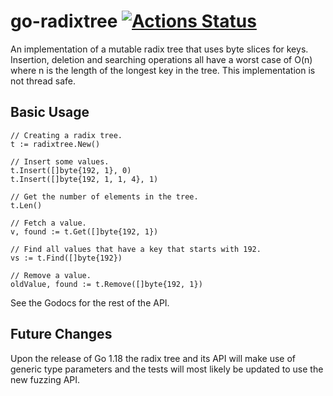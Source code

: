 # go-radixtree [![Actions Status](https://github.com/jhm/go-radixtree/workflows/Main/badge.svg)](https://github.com/jhm/go-radixtree/actions)

An implementation of a mutable radix tree that uses byte slices for keys.
Insertion, deletion and searching operations all have a worst case of O(n) where
n is the length of the longest key in the tree. This implementation is not
thread safe.

## Basic Usage

```golang
// Creating a radix tree.
t := radixtree.New()

// Insert some values.
t.Insert([]byte{192, 1}, 0)
t.Insert([]byte{192, 1, 1, 4}, 1)

// Get the number of elements in the tree.
t.Len()

// Fetch a value.
v, found := t.Get([]byte{192, 1})

// Find all values that have a key that starts with 192.
vs := t.Find([]byte{192})

// Remove a value.
oldValue, found := t.Remove([]byte{192, 1})
```

See the Godocs for the rest of the API.

## Future Changes

Upon the release of Go 1.18 the radix tree and its API will make use of generic
type parameters and the tests will most likely be updated to use the new fuzzing
API.
